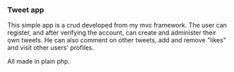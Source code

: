 ### Tweet app

This simple app is a crud developed from my mvc framework.
The user can register, and after verifying the account, can create and administer their own tweets.
He can also comment on other tweets, add and remove "likes" and visit other users' profiles.

All made in plain php.
